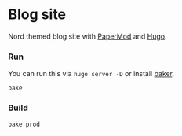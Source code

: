 # Blog site

Nord themed blog site with [PaperMod](https://github.com/adityatelange/hugo-PaperMod) and [Hugo](https://gohugo.io).

### Run

You can run this via `hugo server -D` or install [baker](https://github.com/rv178/baker).

```
bake
```

### Build

```
bake prod
```
